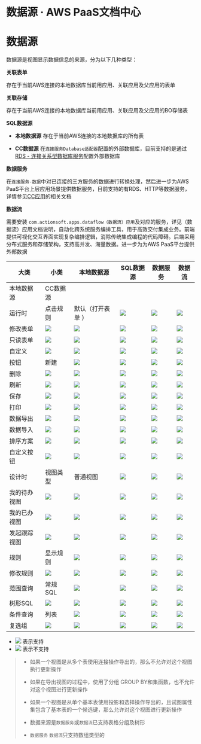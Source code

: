 # 数据源 · AWS PaaS文档中心

# 数据源

数据源是视图显示数据信息的来源，分为以下几种类型：

**关联表单**

存在于当前AWS连接的本地数据库当前用应用、关联应用及父应用的表单

**关联存储**

存在于当前AWS连接的本地数据库当前用应用、关联应用及父应用的BO存储表

**SQL数据源**

  * **本地数据源** 存在于当前AWS连接的本地数据库的所有表

  * **CC数据源** 在`连接服务Database适配器`配置的外部数据库，目前支持的是通过[RDS - 连接关系型数据库服务](<https://docs.awspaas.com/reference-guide/aws-paas-cc-reference-guide/tech-adapters/rds.html>)配置外部数据库

**数据服务**

在`连接服务-数据`中对已连接的三方服务的数据进行转换处理，然后进一步为AWS PaaS平台上层应用场景提供数据服务，目前支持的有RDS、HTTP等数据服务，详情参见[CC应用](<https://docs.awspaas.com/reference-guide/aws-paas-cc-reference-guide/datasource/>)的相关文档

**数据流**

需要安装 `com.actionsoft.apps.dataflow（数据流）应用`及对应的服务，详见（数据流）应用文档说明，自动化跨系统服务编排工具，用于高效交付集成业务。前端提供可视化交互界面实现复杂编排逻辑，消除传统集成编程的代码障碍。后端采用分布式服务和存储架构，支持高并发、海量数据。进一步为为AWS PaaS平台提供外部数据

大类 | 小类 | 本地数据源 | SQL数据源 | 数据服务 | 数据流  
---|---|---|---|---|---  
本地数据源 | CC数据源  
运行时 | 点击规则 | 默认（打开表单 ） | [![](https://docs.awspaas.com/user-manual/aws-pass-console-user-manual-dw-vue3.0-64ga/base_def/yes.png)](<yes.png>) | [![](https://docs.awspaas.com/user-manual/aws-pass-console-user-manual-dw-vue3.0-64ga/base_def/no.png)](<no.png>) | [![](https://docs.awspaas.com/user-manual/aws-pass-console-user-manual-dw-vue3.0-64ga/base_def/no.png)](<no.png>) | [![](https://docs.awspaas.com/user-manual/aws-pass-console-user-manual-dw-vue3.0-64ga/base_def/no.png)](<no.png>) | [![](https://docs.awspaas.com/user-manual/aws-pass-console-user-manual-dw-vue3.0-64ga/base_def/no.png)](<no.png>)  
修改表单 | [![](https://docs.awspaas.com/user-manual/aws-pass-console-user-manual-dw-vue3.0-64ga/base_def/yes.png)](<yes.png>) | [![](https://docs.awspaas.com/user-manual/aws-pass-console-user-manual-dw-vue3.0-64ga/base_def/no.png)](<no.png>) | [![](https://docs.awspaas.com/user-manual/aws-pass-console-user-manual-dw-vue3.0-64ga/base_def/no.png)](<no.png>) | [![](https://docs.awspaas.com/user-manual/aws-pass-console-user-manual-dw-vue3.0-64ga/base_def/no.png)](<no.png>) | [![](https://docs.awspaas.com/user-manual/aws-pass-console-user-manual-dw-vue3.0-64ga/base_def/no.png)](<no.png>)  
只读表单 | [![](https://docs.awspaas.com/user-manual/aws-pass-console-user-manual-dw-vue3.0-64ga/base_def/yes.png)](<yes.png>) | [![](https://docs.awspaas.com/user-manual/aws-pass-console-user-manual-dw-vue3.0-64ga/base_def/no.png)](<no.png>) | [![](https://docs.awspaas.com/user-manual/aws-pass-console-user-manual-dw-vue3.0-64ga/base_def/no.png)](<no.png>) | [![](https://docs.awspaas.com/user-manual/aws-pass-console-user-manual-dw-vue3.0-64ga/base_def/no.png)](<no.png>) | [![](https://docs.awspaas.com/user-manual/aws-pass-console-user-manual-dw-vue3.0-64ga/base_def/no.png)](<no.png>)  
自定义 | [![](https://docs.awspaas.com/user-manual/aws-pass-console-user-manual-dw-vue3.0-64ga/base_def/yes.png)](<yes.png>) | [![](https://docs.awspaas.com/user-manual/aws-pass-console-user-manual-dw-vue3.0-64ga/base_def/yes.png)](<yes.png>) | [![](https://docs.awspaas.com/user-manual/aws-pass-console-user-manual-dw-vue3.0-64ga/base_def/yes.png)](<yes.png>) | [![](https://docs.awspaas.com/user-manual/aws-pass-console-user-manual-dw-vue3.0-64ga/base_def/yes.png)](<yes.png>) | [![](https://docs.awspaas.com/user-manual/aws-pass-console-user-manual-dw-vue3.0-64ga/base_def/yes.png)](<yes.png>)  
按钮 | 新建 | [![](https://docs.awspaas.com/user-manual/aws-pass-console-user-manual-dw-vue3.0-64ga/base_def/yes.png)](<yes.png>) | [![](https://docs.awspaas.com/user-manual/aws-pass-console-user-manual-dw-vue3.0-64ga/base_def/no.png)](<no.png>) | [![](https://docs.awspaas.com/user-manual/aws-pass-console-user-manual-dw-vue3.0-64ga/base_def/no.png)](<no.png>) | [![](https://docs.awspaas.com/user-manual/aws-pass-console-user-manual-dw-vue3.0-64ga/base_def/no.png)](<no.png>) | [![](https://docs.awspaas.com/user-manual/aws-pass-console-user-manual-dw-vue3.0-64ga/base_def/no.png)](<no.png>)  
删除 | [![](https://docs.awspaas.com/user-manual/aws-pass-console-user-manual-dw-vue3.0-64ga/base_def/yes.png)](<yes.png>) | [![](https://docs.awspaas.com/user-manual/aws-pass-console-user-manual-dw-vue3.0-64ga/base_def/no.png)](<no.png>) | [![](https://docs.awspaas.com/user-manual/aws-pass-console-user-manual-dw-vue3.0-64ga/base_def/no.png)](<no.png>) | [![](https://docs.awspaas.com/user-manual/aws-pass-console-user-manual-dw-vue3.0-64ga/base_def/no.png)](<no.png>) | [![](https://docs.awspaas.com/user-manual/aws-pass-console-user-manual-dw-vue3.0-64ga/base_def/no.png)](<no.png>)  
刷新 | [![](https://docs.awspaas.com/user-manual/aws-pass-console-user-manual-dw-vue3.0-64ga/base_def/yes.png)](<yes.png>) | [![](https://docs.awspaas.com/user-manual/aws-pass-console-user-manual-dw-vue3.0-64ga/base_def/yes.png)](<yes.png>) | [![](https://docs.awspaas.com/user-manual/aws-pass-console-user-manual-dw-vue3.0-64ga/base_def/yes.png)](<yes.png>) | [![](https://docs.awspaas.com/user-manual/aws-pass-console-user-manual-dw-vue3.0-64ga/base_def/yes.png)](<yes.png>) | [![](https://docs.awspaas.com/user-manual/aws-pass-console-user-manual-dw-vue3.0-64ga/base_def/yes.png)](<yes.png>)  
保存 | [![](https://docs.awspaas.com/user-manual/aws-pass-console-user-manual-dw-vue3.0-64ga/base_def/yes.png)](<yes.png>) | [![](https://docs.awspaas.com/user-manual/aws-pass-console-user-manual-dw-vue3.0-64ga/base_def/no.png)](<no.png>) | [![](https://docs.awspaas.com/user-manual/aws-pass-console-user-manual-dw-vue3.0-64ga/base_def/no.png)](<no.png>) | [![](https://docs.awspaas.com/user-manual/aws-pass-console-user-manual-dw-vue3.0-64ga/base_def/yes.png)](<yes.png>) | [![](https://docs.awspaas.com/user-manual/aws-pass-console-user-manual-dw-vue3.0-64ga/base_def/yes.png)](<yes.png>)  
打印 | [![](https://docs.awspaas.com/user-manual/aws-pass-console-user-manual-dw-vue3.0-64ga/base_def/yes.png)](<yes.png>) | [![](https://docs.awspaas.com/user-manual/aws-pass-console-user-manual-dw-vue3.0-64ga/base_def/yes.png)](<yes.png>) | [![](https://docs.awspaas.com/user-manual/aws-pass-console-user-manual-dw-vue3.0-64ga/base_def/yes.png)](<yes.png>) | [![](https://docs.awspaas.com/user-manual/aws-pass-console-user-manual-dw-vue3.0-64ga/base_def/yes.png)](<yes.png>) | [![](https://docs.awspaas.com/user-manual/aws-pass-console-user-manual-dw-vue3.0-64ga/base_def/yes.png)](<yes.png>)  
数据导出 | [![](https://docs.awspaas.com/user-manual/aws-pass-console-user-manual-dw-vue3.0-64ga/base_def/yes.png)](<yes.png>) | [![](https://docs.awspaas.com/user-manual/aws-pass-console-user-manual-dw-vue3.0-64ga/base_def/yes.png)](<yes.png>) | [![](https://docs.awspaas.com/user-manual/aws-pass-console-user-manual-dw-vue3.0-64ga/base_def/yes.png)](<yes.png>) | [![](https://docs.awspaas.com/user-manual/aws-pass-console-user-manual-dw-vue3.0-64ga/base_def/yes.png)](<yes.png>) | [![](https://docs.awspaas.com/user-manual/aws-pass-console-user-manual-dw-vue3.0-64ga/base_def/yes.png)](<yes.png>)  
数据导入 | [![](https://docs.awspaas.com/user-manual/aws-pass-console-user-manual-dw-vue3.0-64ga/base_def/yes.png)](<yes.png>) | [![](https://docs.awspaas.com/user-manual/aws-pass-console-user-manual-dw-vue3.0-64ga/base_def/no.png)](<no.png>) | [![](https://docs.awspaas.com/user-manual/aws-pass-console-user-manual-dw-vue3.0-64ga/base_def/no.png)](<no.png>) | [![](https://docs.awspaas.com/user-manual/aws-pass-console-user-manual-dw-vue3.0-64ga/base_def/no.png)](<no.png>) | [![](https://docs.awspaas.com/user-manual/aws-pass-console-user-manual-dw-vue3.0-64ga/base_def/no.png)](<no.png>)  
排序方案 | [![](https://docs.awspaas.com/user-manual/aws-pass-console-user-manual-dw-vue3.0-64ga/base_def/yes.png)](<yes.png>) | [![](https://docs.awspaas.com/user-manual/aws-pass-console-user-manual-dw-vue3.0-64ga/base_def/yes.png)](<yes.png>) | [![](https://docs.awspaas.com/user-manual/aws-pass-console-user-manual-dw-vue3.0-64ga/base_def/yes.png)](<yes.png>) | [![](https://docs.awspaas.com/user-manual/aws-pass-console-user-manual-dw-vue3.0-64ga/base_def/no.png)](<no.png>) | [![](https://docs.awspaas.com/user-manual/aws-pass-console-user-manual-dw-vue3.0-64ga/base_def/no.png)](<no.png>)  
自定义按钮 | [![](https://docs.awspaas.com/user-manual/aws-pass-console-user-manual-dw-vue3.0-64ga/base_def/yes.png)](<yes.png>) | [![](https://docs.awspaas.com/user-manual/aws-pass-console-user-manual-dw-vue3.0-64ga/base_def/yes.png)](<yes.png>) | [![](https://docs.awspaas.com/user-manual/aws-pass-console-user-manual-dw-vue3.0-64ga/base_def/yes.png)](<yes.png>) | [![](https://docs.awspaas.com/user-manual/aws-pass-console-user-manual-dw-vue3.0-64ga/base_def/yes.png)](<yes.png>) | [![](https://docs.awspaas.com/user-manual/aws-pass-console-user-manual-dw-vue3.0-64ga/base_def/yes.png)](<yes.png>)  
设计时 | 视图类型 | 普通视图 | [![](https://docs.awspaas.com/user-manual/aws-pass-console-user-manual-dw-vue3.0-64ga/base_def/yes.png)](<yes.png>) | [![](https://docs.awspaas.com/user-manual/aws-pass-console-user-manual-dw-vue3.0-64ga/base_def/yes.png)](<yes.png>) | [![](https://docs.awspaas.com/user-manual/aws-pass-console-user-manual-dw-vue3.0-64ga/base_def/yes.png)](<yes.png>) | [![](https://docs.awspaas.com/user-manual/aws-pass-console-user-manual-dw-vue3.0-64ga/base_def/no.png)](<no.png>) | [![](https://docs.awspaas.com/user-manual/aws-pass-console-user-manual-dw-vue3.0-64ga/base_def/no.png)](<no.png>)  
我的待办视图 | [![](https://docs.awspaas.com/user-manual/aws-pass-console-user-manual-dw-vue3.0-64ga/base_def/yes.png)](<yes.png>) | [![](https://docs.awspaas.com/user-manual/aws-pass-console-user-manual-dw-vue3.0-64ga/base_def/no.png)](<no.png>) | [![](https://docs.awspaas.com/user-manual/aws-pass-console-user-manual-dw-vue3.0-64ga/base_def/no.png)](<no.png>) | [![](https://docs.awspaas.com/user-manual/aws-pass-console-user-manual-dw-vue3.0-64ga/base_def/no.png)](<no.png>) | [![](https://docs.awspaas.com/user-manual/aws-pass-console-user-manual-dw-vue3.0-64ga/base_def/no.png)](<no.png>)  
我的已办视图 | [![](https://docs.awspaas.com/user-manual/aws-pass-console-user-manual-dw-vue3.0-64ga/base_def/yes.png)](<yes.png>) | [![](https://docs.awspaas.com/user-manual/aws-pass-console-user-manual-dw-vue3.0-64ga/base_def/no.png)](<no.png>) | [![](https://docs.awspaas.com/user-manual/aws-pass-console-user-manual-dw-vue3.0-64ga/base_def/no.png)](<no.png>) | [![](https://docs.awspaas.com/user-manual/aws-pass-console-user-manual-dw-vue3.0-64ga/base_def/no.png)](<no.png>) | [![](https://docs.awspaas.com/user-manual/aws-pass-console-user-manual-dw-vue3.0-64ga/base_def/no.png)](<no.png>)  
发起跟踪视图 | [![](https://docs.awspaas.com/user-manual/aws-pass-console-user-manual-dw-vue3.0-64ga/base_def/yes.png)](<yes.png>) | [![](https://docs.awspaas.com/user-manual/aws-pass-console-user-manual-dw-vue3.0-64ga/base_def/no.png)](<no.png>) | [![](https://docs.awspaas.com/user-manual/aws-pass-console-user-manual-dw-vue3.0-64ga/base_def/no.png)](<no.png>) | [![](https://docs.awspaas.com/user-manual/aws-pass-console-user-manual-dw-vue3.0-64ga/base_def/no.png)](<no.png>) | [![](https://docs.awspaas.com/user-manual/aws-pass-console-user-manual-dw-vue3.0-64ga/base_def/no.png)](<no.png>)  
规则 | 显示规则 | [![](https://docs.awspaas.com/user-manual/aws-pass-console-user-manual-dw-vue3.0-64ga/base_def/yes.png)](<yes.png>) | [![](https://docs.awspaas.com/user-manual/aws-pass-console-user-manual-dw-vue3.0-64ga/base_def/yes.png)](<yes.png>) | [![](https://docs.awspaas.com/user-manual/aws-pass-console-user-manual-dw-vue3.0-64ga/base_def/yes.png)](<yes.png>) | [![](https://docs.awspaas.com/user-manual/aws-pass-console-user-manual-dw-vue3.0-64ga/base_def/yes.png)](<yes.png>) | [![](https://docs.awspaas.com/user-manual/aws-pass-console-user-manual-dw-vue3.0-64ga/base_def/yes.png)](<yes.png>)  
修改规则 | [![](https://docs.awspaas.com/user-manual/aws-pass-console-user-manual-dw-vue3.0-64ga/base_def/yes.png)](<yes.png>) | [![](https://docs.awspaas.com/user-manual/aws-pass-console-user-manual-dw-vue3.0-64ga/base_def/yes.png)](<yes.png>) | [![](https://docs.awspaas.com/user-manual/aws-pass-console-user-manual-dw-vue3.0-64ga/base_def/yes.png)](<yes.png>) | [![](https://docs.awspaas.com/user-manual/aws-pass-console-user-manual-dw-vue3.0-64ga/base_def/no.png)](<no.png>) | [![](https://docs.awspaas.com/user-manual/aws-pass-console-user-manual-dw-vue3.0-64ga/base_def/no.png)](<no.png>)  
范围查询 | 常规SQL | [![](https://docs.awspaas.com/user-manual/aws-pass-console-user-manual-dw-vue3.0-64ga/base_def/yes.png)](<yes.png>) | [![](https://docs.awspaas.com/user-manual/aws-pass-console-user-manual-dw-vue3.0-64ga/base_def/yes.png)](<yes.png>) | [![](https://docs.awspaas.com/user-manual/aws-pass-console-user-manual-dw-vue3.0-64ga/base_def/no.png)](<no.png>) | [![](https://docs.awspaas.com/user-manual/aws-pass-console-user-manual-dw-vue3.0-64ga/base_def/no.png)](<no.png>) | [![](https://docs.awspaas.com/user-manual/aws-pass-console-user-manual-dw-vue3.0-64ga/base_def/no.png)](<no.png>)  
树形SQL | [![](https://docs.awspaas.com/user-manual/aws-pass-console-user-manual-dw-vue3.0-64ga/base_def/yes.png)](<yes.png>) | [![](https://docs.awspaas.com/user-manual/aws-pass-console-user-manual-dw-vue3.0-64ga/base_def/yes.png)](<yes.png>) | [![](https://docs.awspaas.com/user-manual/aws-pass-console-user-manual-dw-vue3.0-64ga/base_def/yes.png)](<yes.png>) | [![](https://docs.awspaas.com/user-manual/aws-pass-console-user-manual-dw-vue3.0-64ga/base_def/no.png)](<no.png>) | [![](https://docs.awspaas.com/user-manual/aws-pass-console-user-manual-dw-vue3.0-64ga/base_def/no.png)](<no.png>)  
条件查询 | 列表 | [![](https://docs.awspaas.com/user-manual/aws-pass-console-user-manual-dw-vue3.0-64ga/base_def/yes.png)](<yes.png>) | [![](https://docs.awspaas.com/user-manual/aws-pass-console-user-manual-dw-vue3.0-64ga/base_def/yes.png)](<yes.png>) | [![](https://docs.awspaas.com/user-manual/aws-pass-console-user-manual-dw-vue3.0-64ga/base_def/yes.png)](<yes.png>) | [![](https://docs.awspaas.com/user-manual/aws-pass-console-user-manual-dw-vue3.0-64ga/base_def/no.png)](<no.png>) | [![](https://docs.awspaas.com/user-manual/aws-pass-console-user-manual-dw-vue3.0-64ga/base_def/no.png)](<no.png>)  
复选组 | [![](https://docs.awspaas.com/user-manual/aws-pass-console-user-manual-dw-vue3.0-64ga/base_def/yes.png)](<yes.png>) | [![](https://docs.awspaas.com/user-manual/aws-pass-console-user-manual-dw-vue3.0-64ga/base_def/yes.png)](<yes.png>) | [![](https://docs.awspaas.com/user-manual/aws-pass-console-user-manual-dw-vue3.0-64ga/base_def/yes.png)](<yes.png>) | [![](https://docs.awspaas.com/user-manual/aws-pass-console-user-manual-dw-vue3.0-64ga/base_def/no.png)](<no.png>) | [![](https://docs.awspaas.com/user-manual/aws-pass-console-user-manual-dw-vue3.0-64ga/base_def/no.png)](<no.png>)  
  
  * [![](https://docs.awspaas.com/user-manual/aws-pass-console-user-manual-dw-vue3.0-64ga/base_def/yes.png)](<yes.png>) 表示支持
  * [![](https://docs.awspaas.com/user-manual/aws-pass-console-user-manual-dw-vue3.0-64ga/base_def/no.png)](<no.png>) 表示不支持

>   * 如果一个视图是从多个表使用连接操作导出的，那么不允许对这个视图执行更新操作  
> 
>   * 如果在导出视图的过程中，使用了分组 GROUP BY和集函数，也不允许对这个视图进行更新操作  
> 
>   * 如果一个视图是从单个基本表使用投影和选择操作导出的，且试图属性集包含了基本表的一个候选键，那么允许对这个视图进行更新操作
>   * 数据来源是`数据服务`或`数据流`已支持表格分组及树形
>   * `数据服务` `数据流`只支持数组类型的
>